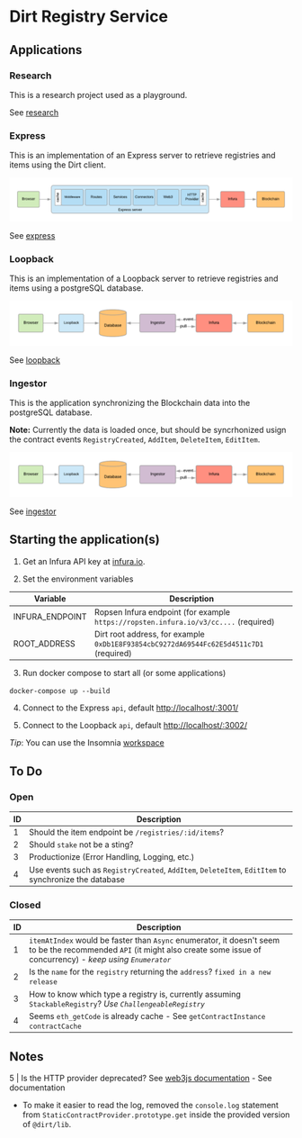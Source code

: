 # Dirt Registry Service

## Applications

### Research

This is a research project used as a playground.

See [research](./research)

### Express

This is an implementation of an Express server to retrieve registries and items using the Dirt client.

![Express](/docs/images/express.png)

See [express](./express)

### Loopback

This is an implementation of a Loopback server to retrieve registries and items using a postgreSQL database.

![Loopback](/docs/images/loopback.png)

See [loopback](./loopback)

### Ingestor

This is the application synchronizing the Blockchain data into the postgreSQL database.

**Note:** Currently the data is loaded once, but should be syncrhonized usign the contract events `RegistryCreated`, `AddItem`, `DeleteItem`, `EditItem`.

![Loopback](/docs/images/loopback.png)

See [ingestor](./ingestor)

## Starting the application(s)

1. Get an Infura API key at [infura.io](infura.io).

2. Set the environment variables

Variable | Description
---- | ----
INFURA_ENDPOINT | Ropsen Infura endpoint (for example `https://ropsten.infura.io/v3/cc....` (required)
ROOT_ADDRESS | Dirt root address, for example `0xDb1E8F93854cbC9272dA69544Fc62E5d4511c7D1` (required)

3. Run docker compose to start all (or some applications)

`docker-compose up --build`

4. Connect to the Express `api`, default [http://localhost/:3001/](http://localhost/:3001/)

5. Connect to the Loopback `api`, default [http://localhost/:3002/](http://localhost/:3002/)

*Tip*: You can use the Insomnia [workspace](./tools/insomnia)

## To Do

### Open

ID | Description
---- | ----
1 | Should the item endpoint be `/registries/:id/items`?
2 | Should `stake` not be a sting?
3 | Productionize (Error Handling, Logging, etc.)
4 | Use events such as `RegistryCreated`, `AddItem`, `DeleteItem`, `EditItem` to synchronize the database

### Closed

ID | Description
---- | ----
1 | `itemAtIndex` would be faster than `Async` enumerator, it doesn't seem to be the recommended `API` (it might also create some issue of concurrency) - *keep using `Enumerator`*
2 | Is the `name` for the `registry` returning the `address`? `fixed in a new release`
3 | How to know which type a registry is, currently assuming `StackableRegistry`? *Use `ChallengeableRegistry`*
4 | Seems `eth_getCode` is already cache - See `getContractInstance` `contractCache`
## Notes
5 | Is the HTTP provider deprecated? See [web3js documentation](https://web3js.readthedocs.io/en/1.0/web3.html#value) - See documentation

- To make it easier to read the log, removed the `console.log` statement from `StaticContractProvider.prototype.get` inside the provided version of `@dirt/lib`.
